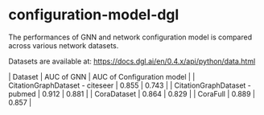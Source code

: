 # configuration-model-dgl

The performances of GNN and network configuration model is compared across various network datasets.

Datasets are available at: https://docs.dgl.ai/en/0.4.x/api/python/data.html

| Dataset | AUC of GNN | AUC of Configuration model | 
| CitationGraphDataset - citeseer | 0.855 | 0.743 |
| CitationGraphDataset - pubmed | 0.912 | 0.881 |
| CoraDataset | 0.864 | 0.829 |
| CoraFull  | 0.889 | 0.857 |
